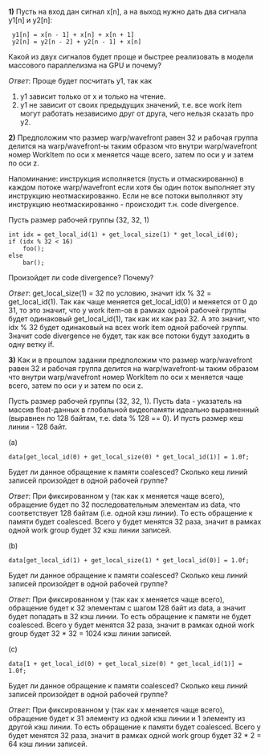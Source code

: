 **1)** Пусть на вход дан сигнал x[n], а на выход нужно дать два сигнала y1[n] и y2[n]:

```
 y1[n] = x[n - 1] + x[n] + x[n + 1]
 y2[n] = y2[n - 2] + y2[n - 1] + x[n]
```

Какой из двух сигналов будет проще и быстрее реализовать в модели массового параллелизма на GPU и почему?


*Ответ*: Проще будет посчитать y1, так как 
1. y1 зависит только от x и только на чтение.
2. y1 не зависит от своих предыдущих значений, т.е. все work item могут работать независимо друг от друга, чего нельзя сказать про y2.


**2)** Предположим что размер warp/wavefront равен 32 и рабочая группа делится
 на warp/wavefront-ы таким образом что внутри warp/wavefront
 номер WorkItem по оси x меняется чаще всего, затем по оси y и затем по оси z.

Напоминание: инструкция исполняется (пусть и отмаскированно) в каждом потоке warp/wavefront если хотя бы один поток выполняет эту инструкцию неотмаскированно. Если не все потоки выполняют эту инструкцию неотмаскированно - происходит т.н. code divergence.

Пусть размер рабочей группы (32, 32, 1)

```
int idx = get_local_id(1) + get_local_size(1) * get_local_id(0);
if (idx % 32 < 16)
    foo();
else
    bar();
```

Произойдет ли code divergence? Почему?

*Ответ*: get_local_size(1) = 32 по условию, значит idx % 32 = get_local_id(1). Так как чаще меняется get_local_id(0) и меняется от 0 до 31, то это значит, что у work item-ов в рамках одной рабочей группы будет одинаковый get_local_id(1), так как их как раз 32. А это значит, что idx % 32 будет одинаковый на всех work item одной рабочей группы. Значит code divergence не будет, так как все потоки будут заходить в одну ветку if.

**3)** Как и в прошлом задании предположим что размер warp/wavefront равен 32 и рабочая группа делится
 на warp/wavefront-ы таким образом что внутри warp/wavefront
 номер WorkItem по оси x меняется чаще всего, затем по оси y и затем по оси z.

Пусть размер рабочей группы (32, 32, 1).
Пусть data - указатель на массив float-данных в глобальной видеопамяти идеально выравненный (выравнен по 128 байтам, т.е. data % 128 == 0). И пусть размер кеш линии - 128 байт.

(a)
```
data[get_local_id(0) + get_local_size(0) * get_local_id(1)] = 1.0f;
```

Будет ли данное обращение к памяти coalesced? Сколько кеш линий записей произойдет в одной рабочей группе?

*Ответ*: При фиксированном y (так как х меняется чаще всего), обращение будет по 32 последовательным элементам из data, что соответствует 128 байтам (i.e. одной кэш линии). То есть обращение к памяти будет coalesced. Всего y будет менятся 32 раза, значит в рамках одной work group будет 32 кэш линии записей.

(b)
```
data[get_local_id(1) + get_local_size(1) * get_local_id(0)] = 1.0f;
```

Будет ли данное обращение к памяти coalesced? Сколько кеш линий записей произойдет в одной рабочей группе?

*Ответ*: При фиксированном y (так как х меняется чаще всего), обращение будет к 32 элементам с шагом 128 байт из data, а значит будет попадать в 32 кэш линии. То есть обращение к памяти не будет coalesced. Всего y будет менятся 32 раза, значит в рамках одной work group будет 32 * 32 = 1024 кэш линии записей.

(c)
```
data[1 + get_local_id(0) + get_local_size(0) * get_local_id(1)] = 1.0f;
```

Будет ли данное обращение к памяти coalesced? Сколько кеш линий записей произойдет в одной рабочей группе?

*Ответ*:  При фиксированном y (так как х меняется чаще всего), обращение будет к 31 элементу из одной кэш линии и 1 элементу из другой кэш линии. То есть обращение к памяти будет coalesced. Всего y будет менятся 32 раза, значит в рамках одной work group будет 32 * 2 = 64 кэш линии записей.
